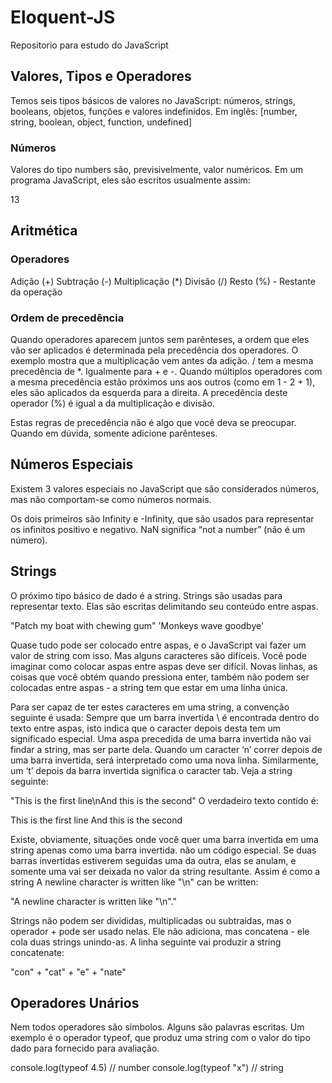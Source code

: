 # Eloquent-JS
Repositorio para estudo do JavaScript

## Valores, Tipos e Operadores
Temos seis tipos básicos de valores no JavaScript: números, strings, booleans, objetos, funções e valores indefinidos.
Em inglês: [number, string, boolean, object, function, undefined]

### Números
Valores do tipo numbers são, previsivelmente, valor numéricos. Em um programa JavaScript, eles são escritos usualmente assim:

13

## Aritmética

### Operadores

Adição (+)
Subtração (-)
Multiplicação (*)
Divisão (/)
Resto (%) - Restante da operação

### Ordem de precedência

Quando operadores aparecem juntos sem parênteses, a ordem que eles vão ser aplicados é determinada pela precedência dos operadores. 
O exemplo mostra que a multiplicação vem antes da adição. / tem a mesma precedência de *. Igualmente para + e -. 
Quando múltiplos operadores com a mesma precedência estão próximos uns aos outros (como em 1 - 2 + 1), eles são aplicados da esquerda para a direita. A precedência deste operador (%) é igual a da multiplicação e divisão.

Estas regras de precedência não é algo que você deva se preocupar. Quando em dúvida, somente adicione parênteses.

## Números Especiais

Existem 3 valores especiais no JavaScript que são considerados números, mas não comportam-se como números normais.

Os dois primeiros são Infinity e -Infinity, que são usados para representar os infinitos positivo e negativo.
NaN significa “not a number” (não é um número).

## Strings

O próximo tipo básico de dado é a string. Strings são usadas para representar texto. 
Elas são escritas delimitando seu conteúdo entre aspas.

"Patch my boat with chewing gum"
'Monkeys wave goodbye'

Quase tudo pode ser colocado entre aspas, e o JavaScript vai fazer um valor de string com isso. Mas alguns caracteres são difíceis. 
Você pode imaginar como colocar aspas entre aspas deve ser difícil. Novas linhas, as coisas que você obtém quando pressiona enter, também não podem ser colocadas entre aspas - a string tem que estar em uma linha única.

Para ser capaz de ter estes caracteres em uma string, a convenção seguinte é usada: Sempre que um barra invertida \ é encontrada dentro do texto entre aspas, isto indica que o caracter depois desta tem um significado especial. 
Uma aspa precedida de uma barra invertida não vai findar a string, mas ser parte dela. Quando um caracter ‘n’ correr depois de uma barra invertida, será interpretado como uma nova linha. Similarmente, um ‘t’ depois da barra invertida significa o caracter tab. 
Veja a string seguinte:

"This is the first line\nAnd this is the second"
O verdadeiro texto contido é:

This is the first line
And this is the second

Existe, obviamente, situações onde você quer uma barra invertida em uma string apenas como uma barra invertida. não um código especial. Se duas barras invertidas estiverem seguidas uma da outra, elas se anulam, e somente uma vai ser deixada no valor da string resultante. Assim é como a string A newline character is written like "\n" can be written:

"A newline character is written like \"\\n\"."

Strings não podem ser divididas, multiplicadas ou subtraídas, mas o operador + pode ser usado nelas. Ele não adiciona, mas concatena - ele cola duas strings unindo-as. A linha seguinte vai produzir a string concatenate:

"con" + "cat" + "e" + "nate"

## Operadores Unários

Nem todos operadores são símbolos. Alguns são palavras escritas. Um exemplo é o operador typeof, que produz uma string com o valor do tipo dado para fornecido para avaliação.

console.log(typeof 4.5) // number
console.log(typeof "x") // string

